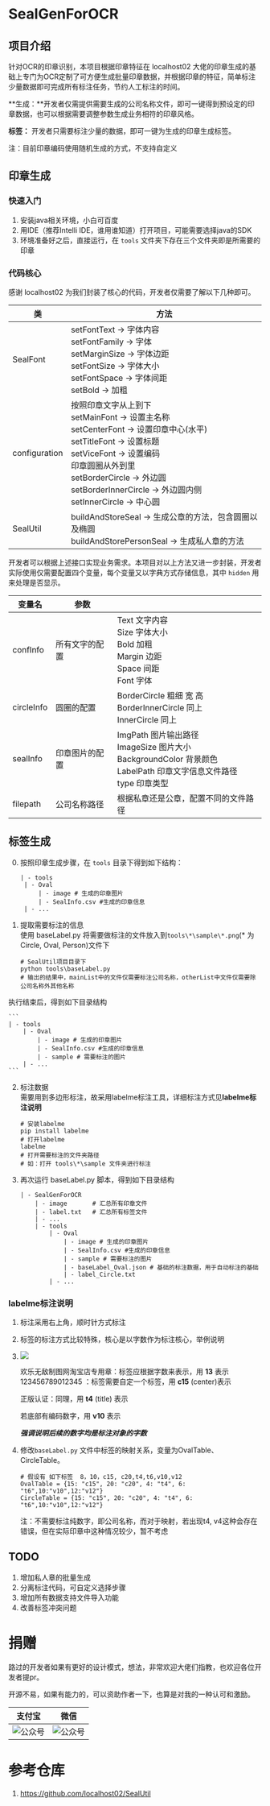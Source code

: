 # SealGenForOCR

## 项目介绍

针对OCR的印章识别，本项目根据印章特征在 localhost02 大佬的印章生成的基础上专门为OCR定制了可方便生成批量印章数据，并根据印章的特征，简单标注少量数据即可完成所有标注任务，节约人工标注的时间。

**生成：**开发者仅需提供需要生成的公司名称文件，即可一键得到预设定的印章数据，也可以根据需要调整参数生成业务相符的印章风格。

**标签：** 开发者只需要标注少量的数据，即可一键为生成的印章生成标签。

注：目前印章编码使用随机生成的方式，不支持自定义

## 印章生成

### 快速入门

1. 安装java相关环境，小白可百度
2. 用IDE（推荐Intelli IDE，谁用谁知道）打开项目，可能需要选择java的SDK
3. 环境准备好之后，直接运行，在 `tools` 文件夹下存在三个文件夹即是所需要的印章

### 代码核心

感谢 localhost02 为我们封装了核心的代码，开发者仅需要了解以下几种即可。

| 类            | 方法                                                         |
| ------------- | ------------------------------------------------------------ |
| SealFont      | setFontText -> 字体内容<br />setFontFamily -> 字体<br />setMarginSize -> 字体边距<br />setFontSize -> 字体大小<br />setFontSpace -> 字体间距<br />setBold -> 加粗 |
| configuration | 按照印章文字从上到下<br />setMainFont -> 设置主名称<br />setCenterFont -> 设置印章中心(水平)<br />setTitleFont -> 设置标题<br />setViceFont -> 设置编码<br />印章圆圈从外到里<br />setBorderCircle -> 外边圆<br />setBorderInnerCircle -> 外边圆内侧<br />setInnerCircle -> 中心圆 |
| SealUtil      | buildAndStoreSeal -> 生成公章的方法，包含圆圈以及椭圆<br />buildAndStorePersonSeal -> 生成私人章的方法 |

开发者可以根据上述接口实现业务需求。本项目对以上方法又进一步封装，开发者实际使用仅需要配置四个变量，每个变量又以字典方式存储信息，其中 `hidden` 用来处理是否显示。

| 变量名     | 参数           |                                                              |
| ---------- | -------------- | ------------------------------------------------------------ |
| confInfo   | 所有文字的配置 | Text 文字内容<br />Size 字体大小<br />Bold 加粗<br />Margin 边距<br />Space 间距<br />Font 字体 |
| circleInfo | 圆圈的配置     | BorderCircle 粗细 宽 高<br />BorderInnerCircle 同上<br />InnerCircle 同上 |
| sealInfo   | 印章图片的配置 | ImgPath 图片输出路径<br />ImageSize 图片大小<br />BackgroundColor 背景颜色<br />LabelPath 印章文字信息文件路径<br />type 印章类型 |
| filepath   | 公司名称路径   | 根据私章还是公章，配置不同的文件路径                         |



## 标签生成

0. 按照印章生成步骤，在 `tools` 目录下得到如下结构：

   ```
   | - tools
   	| - Oval
   		| - image # 生成的印章图片
   		| - SealInfo.csv #生成的印章信息
   	| - ...
   ```

1. 提取需要标注的信息<br>
    使用 baseLabel.py 将需要做标注的文件放入到`tools\*\sample\*.png`(* 为 Circle, Oval, Person)文件下
    ```shell
    # SealUtil项目目录下
    python tools\baseLabel.py
    # 输出的结果中，mainList中的文件仅需要标注公司名称，otherList中文件仅需要除公司名称外其他名称
    ```
执行结束后，得到如下目录结构

    ```
    | - tools
    	| - Oval
    		| - image # 生成的印章图片
    		| - SealInfo.csv #生成的印章信息
            | - sample # 需要标注的图片
    	| - ...
    ```

2. 标注数据<br>
   需要用到多边形标注，故采用labelme标注工具，详细标注方式见**labelme标注说明**

    ```shell
    # 安装labelme
    pip install labelme
    # 打开labelme
    labelme
    # 打开需要标注的文件夹路径
    # 如：打开 tools\*\sample 文件夹进行标注
    ```
3. 再次运行 baseLabel.py 脚本，得到如下目录结构
    ```
    | - SealGenForOCR
    	| - image		# 汇总所有印章文件
    	| - label.txt	# 汇总所有标签文件
    	| - ...
    	| - tools
    		| - Oval
                | - image # 生成的印章图片
                | - SealInfo.csv #生成的印章信息
                | - sample # 需要标注的图片
                | - baseLabel_Oval.json # 基础的标注数据，用于自动标注的基础
                | - label_Circle.txt
    		| - ...
    ```

### labelme标注说明

1. 标注采用右上角，顺时针方式标注

2. 标签的标注方式比较特殊，核心是以字数作为标注核心，举例说明

3. ![](.\img\公章4.png)

   欢乐无敌制图网淘宝店专用章：标签应根据字数来表示，用 **13** 表示
   123456789012345 ：标签需要自定一个标签，用 **c15** (center)表示

   正版认证：同理，用 **t4** (title) 表示

   若底部有编码数字，用 **v10** 表示

   ***强调说明后续的数字均是标注对象的字数***

4. 修改`baseLabel.py` 文件中标签的映射关系，变量为OvalTable、CircleTable。

   ```
   # 假设有 如下标签  8，10，c15, c20,t4,t6,v10,v12
   OvalTable = {15: "c15", 20: "c20", 4: "t4", 6: "t6",10:"v10",12:"v12"} 
   CircleTable = {15: "c15", 20: "c20", 4: "t4", 6: "t6",10:"v10",12:"v12"}
   ```

   注：不需要标注纯数字，即公司名称，而对于映射，若出现t4, v4这种会存在错误，但在实际印章中这种情况较少，暂不考虑

## TODO

1. 增加私人章的批量生成
2. 分离标注代码，可自定义选择步骤
3. 增加所有数据支持文件导入功能
4. 改善标签冲突问题

# 捐赠

路过的开发者如果有更好的设计模式，想法，非常欢迎大佬们指教，也欢迎各位开发者提pr。

开源不易，如果有能力的，可以资助作者一下，也算是对我的一种认可和激励。

| 支付宝                      | 微信                      |
| --------------------------- | ------------------------- |
| ![公众号](.\img\支付宝.png) | ![公众号](.\img\微信.png) |




# 参考仓库

1. https://github.com/localhost02/SealUtil

